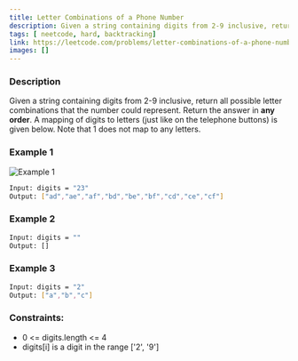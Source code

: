 ```yaml
---
title: Letter Combinations of a Phone Number
description: Given a string containing digits from 2-9 inclusive, return all possible letter combinations that the number could represent. Return the answer in any order.
tags: [ neetcode, hard, backtracking]
link: https://leetcode.com/problems/letter-combinations-of-a-phone-number/
images: []
---
```


### Description

Given a string containing digits from 2-9 inclusive, return all possible letter combinations that the number could represent. Return the answer in **any order**.
A mapping of digits to letters (just like on the telephone buttons) is given below. Note that 1 does not map to any letters.

### Example 1

![Example 1](https://assets.leetcode.com/uploads/2022/03/15/1200px-telephone-keypad2svg.png)


```bash
Input: digits = "23"
Output: ["ad","ae","af","bd","be","bf","cd","ce","cf"]
```

### Example 2

```bash
Input: digits = ""
Output: []
```

### Example 3

```bash
Input: digits = "2"
Output: ["a","b","c"]
```


### Constraints:

- 0 <= digits.length <= 4
- digits[i] is a digit in the range ['2', '9']